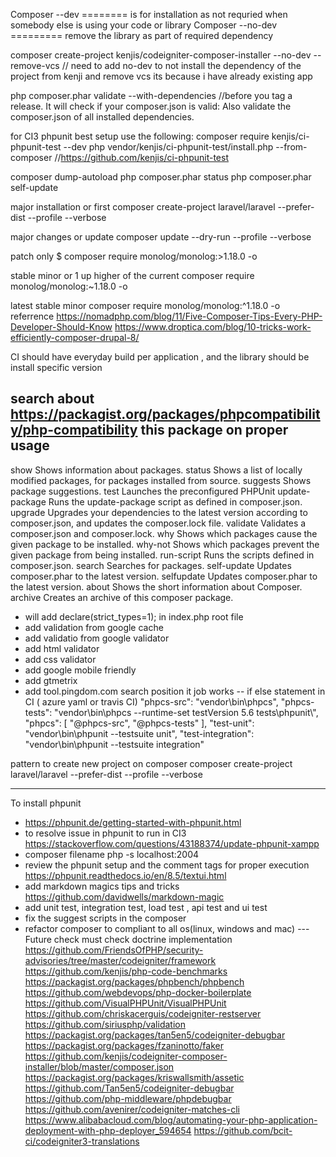 Composer --dev ======== is for installation as not requried when somebody else is using your code or library
Composer --no-dev ========= remove the library as part of required dependency

composer create-project kenjis/codeigniter-composer-installer --no-dev --remove-vcs // need to add no-dev to not install the dependency of the project from kenji and remove vcs its because i have already existing app

php composer.phar validate --with-dependencies //before you tag a release. It will check if your composer.json is valid: Also validate the composer.json of all installed dependencies.

for CI3 phpunit best setup use the following:
composer require kenjis/ci-phpunit-test --dev
php vendor/kenjis/ci-phpunit-test/install.php --from-composer //https://github.com/kenjis/ci-phpunit-test


composer dump-autoload
php composer.phar status
php composer.phar self-update



major installation or first
composer create-project laravel/laravel --prefer-dist --profile --verbose

major changes or update
composer update --dry-run --profile --verbose


patch only
$ composer require monolog/monolog:>1.18.0 -o

stable minor or 1 up higher of the current
composer require monolog/monolog:~1.18.0 -o

latest stable minor
composer require monolog/monolog:^1.18.0 -o
referrence
https://nomadphp.com/blog/11/Five-Composer-Tips-Every-PHP-Developer-Should-Know
https://www.droptica.com/blog/10-tricks-work-efficiently-composer-drupal-8/


CI should have everyday build per application , and the library should be install specific version



search about https://packagist.org/packages/phpcompatibility/php-compatibility this package on proper usage
--
 show                   Shows information about packages.
  status                 Shows a list of locally modified packages, for packages installed from source.
  suggests               Shows package suggestions.
  test                   Launches the preconfigured PHPUnit
  update-package         Runs the update-package script as defined in composer.json.
  upgrade                Upgrades your dependencies to the latest version according to composer.json, and updates the composer.lock file.
  validate               Validates a composer.json and composer.lock.
  why                    Shows which packages cause the given package to be installed.
  why-not                Shows which packages prevent the given package from being installed.
  run-script             Runs the scripts defined in composer.json.
  search                 Searches for packages.
  self-update            Updates composer.phar to the latest version.
  selfupdate             Updates composer.phar to the latest version.
    about                  Shows the short information about Composer.
  archive                Creates an archive of this composer package.
- will add declare(strict_types=1); in index.php root file
- add validation from google cache
- add validatio from google validator
- add html validator
- add css validator
- add google mobile friendly
- add gtmetrix
- add tool.pingdom.com
search position it job works
-- if else statement in CI ( azure yaml or travis CI)
   "phpcs-src": "vendor\\bin\\phpcs",
    "phpcs-tests": "vendor\\bin\\phpcs --runtime-set testVersion 5.6 tests\\phpunit\\",
    "phpcs": [
      "@phpcs-src",
      "@phpcs-tests"
    ],
    "test-unit": "vendor\\bin\\phpunit --testsuite unit",
    "test-integration": "vendor\\bin\\phpunit --testsuite integration"


pattern to create new project on composer composer create-project laravel/laravel --prefer-dist --profile --verbose

---
To install phpunit
- https://phpunit.de/getting-started-with-phpunit.html
- to resolve issue in phpunit to run in CI3  https://stackoverflow.com/questions/43188374/update-phpunit-xampp
- composer filename php -s localhost:2004
- review the phpunit setup and the comment tags for proper execution
https://phpunit.readthedocs.io/en/8.5/textui.html
- add markdown magics tips and tricks https://github.com/davidwells/markdown-magic
- add unit test, integration test, load test , api test and ui test
- fix the suggest scripts in the composer
- refactor composer to compliant to all os(linux, windows and mac)
--- Future check
must check doctrine implementation
https://github.com/FriendsOfPHP/security-advisories/tree/master/codeigniter/framework
https://github.com/kenjis/php-code-benchmarks
https://packagist.org/packages/phpbench/phpbench
https://github.com/webdevops/php-docker-boilerplate
https://github.com/VisualPHPUnit/VisualPHPUnit
https://github.com/chriskacerguis/codeigniter-restserver
https://github.com/siriusphp/validation
https://packagist.org/packages/tan5en5/codeigniter-debugbar
https://packagist.org/packages/fzaninotto/faker
https://github.com/kenjis/codeigniter-composer-installer/blob/master/composer.json
https://packagist.org/packages/kriswallsmith/assetic
https://github.com/Tan5en5/codeigniter-debugbar
https://github.com/php-middleware/phpdebugbar
https://github.com/avenirer/codeigniter-matches-cli
https://www.alibabacloud.com/blog/automating-your-php-application-deployment-with-php-deployer_594654
https://github.com/bcit-ci/codeigniter3-translations